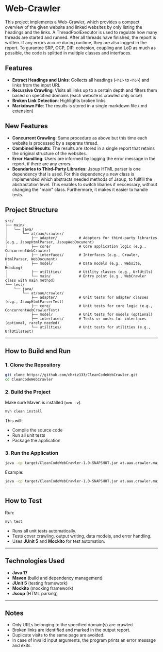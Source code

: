 # Web-Crawler

This project implements a Web-Crawler, which provides a compact overview of the given website and linked websites by only listing the headings and the links. A ThreadPoolExecutor is used to regulate how many threads are started and runned. After all threads have finished, the report is written. If any errors accure during runtime, they are also logged in the report. 
To gurantee SRP, OCP, DIP, cohesion, coupling and LoD as much as possible, the code is splitted in multiple classes and interfaces.  

## Features
- **Extract Headings and Links**: Collects all headings (`<h1>` to `<h6>`) and links from the input URL
- **Recursive Crawling**: Visits all links up to a certain depth and filters them based on specified domains (each website is crawled only once)
- **Broken Link Detection**: Highlights broken links
- **Markdown File**: The results is stored in a single markdown file (.md extension)
  
## New Features
- **Concurrent Crawling**: Same procedure as above but this time each website is processed by a separate thread.
- **Combined Results**: The results are stored in a single report that retains the original structure of the websites.
- **Error Handling**: Users are informed by logging the error message in the report, if there are any errors.
- **Boundaries to Third-Party Libraries**: Jsoup HTML parser is one dependency that is used. For this dependency a new class is implemended which abstracts needed methods of Jsoup, to fullfill the abstractation level. This enables to switch libaries if neccessary, without changing the "main" class. Furthermore, it makes it easier to handle tests.

## Project Structure

```
src/
├── main/
│   └── java/
│       └── at/aau/crawler/
│           ├── adapter/          # Adapters for third-party libraries (e.g., JsoupHtmlParser, JsoupWebDocument)
│           ├── core/             # Core application logic (e.g., ConcurrentWebCrawler)
│           ├── interfaces/       # Interfaces (e.g., Crawler, HtmlParser, WebDocument)
│           ├── model/            # Data models (e.g., Website, Heading)
│           ├── utilities/        # Utility classes (e.g., UrlUtils)
│           └── main/             # Entry point (e.g., WebCrawler class with main method)
└── test/
    └── java/
        └── at/aau/crawler/
            ├── adapter/          # Unit tests for adapter classes (e.g., JsoupHtmlParserTest)
            ├── core/             # Unit tests for core logic (e.g., ConcurrentWebCrawlerTest)
            ├── model/            # Unit tests for models (optional)
            ├── interfaces/       # Tests or mocks for interfaces (optional, rarely needed)
            └── utilities/        # Unit tests for utilities (e.g., UrlUtilsTest)
```

---

## How to Build and Run

### 1. Clone the Repository

```bash
git clone https://github.com/chriz133/CleanCodeWebCrawler.git
cd CleanCodeWebCrawler
```

### 2. Build the Project

Make sure Maven is installed (`mvn -v`).

```bash
mvn clean install
```

This will:
- Compile the source code
- Run all unit tests
- Package the application

### 3. Run the Application

```bash
java -cp target/CleanCodeWebCrawler-1.0-SNAPSHOT.jar at.aau.crawler.main.WebCrawler <URL> <depth> <domain1,domain2,...>
```

Example:

```bash
java -cp target/CleanCodeWebCrawler-1.0-SNAPSHOT.jar at.aau.crawler.main.WebCrawler https://example.com 2 example.com
```

---

## How to Test

Run:

```bash
mvn test
```

- Runs all unit tests automatically.
- Tests cover crawling, output writing, data models, and error handling.
- Uses **JUnit 5** and **Mockito** for test automation.

---

## Technologies Used

- **Java 17**
- **Maven** (build and dependency management)
- **JUnit 5** (testing framework)
- **Mockito** (mocking framework)
- **Jsoup** (HTML parsing)

---

## Notes

- Only URLs belonging to the specified domain(s) are crawled.
- Broken links are identified and marked in the output report.
- Duplicate visits to the same page are avoided.
- In case of invalid input arguments, the program prints an error message and exits.
